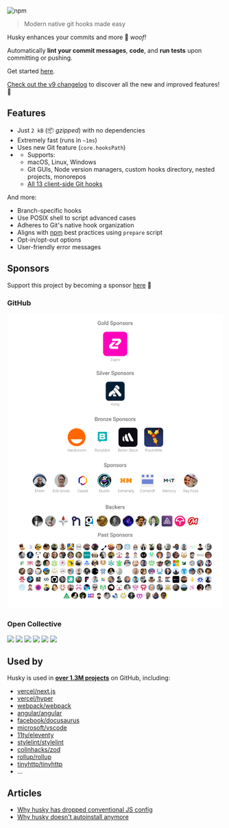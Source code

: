 ![npm](https://img.shields.io/npm/dm/husky)

> Modern native git hooks made easy

Husky enhances your commits and more 🐶 _woof!_

Automatically **lint your commit messages**, **code**, and **run tests** upon committing or pushing.

Get started [here](/get-started.md).

[Check out the v9 changelog](https://github.com/typicode/husky/releases/tag/v9.0.1) to discover all the new and improved features! 🚀

## Features

- Just `2 kB` (📦 _gzipped_) with no dependencies
- Extremely fast (runs in `~1ms`)
- Uses new Git feature (`core.hooksPath`)
- - Supports:
  - macOS, Linux, Windows
  - Git GUIs, Node version managers, custom hooks directory, nested projects, monorepos
  - [All 13 client-side Git hooks](https://git-scm.com/docs/githooks)

And more:
- Branch-specific hooks
- Use POSIX shell to script advanced cases
- Adheres to Git's native hook organization
- Aligns with [npm](https://docs.npmjs.com/cli/v10/using-npm/scripts#best-practices) best practices using `prepare` script
- Opt-in/opt-out options
- User-friendly error messages

## Sponsors

Support this project by becoming a sponsor [here](https://github.com/sponsors/typicode) 💖

### GitHub

<p align="center">
  <a href="./sponsorkit/sponsors.svg">
    <img src='./sponsorkit/sponsors.svg'/>
  </a>
</p>

### Open Collective

<a href="https://opencollective.com/husky/tiers/company/0/website"><img src="https://opencollective.com/husky/tiers/company/0/avatar.svg?avatarHeight=120"></a>
<a href="https://opencollective.com/husky/tiers/company/1/website"><img src="https://opencollective.com/husky/tiers/company/1/avatar.svg?avatarHeight=120"></a>
<a href="https://opencollective.com/husky/tiers/company/2/website"><img src="https://opencollective.com/husky/tiers/company/2/avatar.svg?avatarHeight=120"></a>
<a href="https://opencollective.com/husky/tiers/company/3/website"><img src="https://opencollective.com/husky/tiers/company/3/avatar.svg?avatarHeight=120"></a>
<a href="https://opencollective.com/husky/tiers/company/4/website"><img src="https://opencollective.com/husky/tiers/company/4/avatar.svg?avatarHeight=120"></a>
<a href="https://opencollective.com/husky/tiers/company/5/website"><img src="https://opencollective.com/husky/tiers/company/5/avatar.svg?avatarHeight=120"></a>

## Used by

Husky is used in [**over 1.3M projects**](https://github.com/typicode/husky/network/dependents?package_id=UGFja2FnZS0xODQzNTgwNg%3D%3D) on GitHub, including:

- [vercel/next.js](https://github.com/vercel/next.js)
- [vercel/hyper](https://github.com/vercel/hyper)
- [webpack/webpack](https://github.com/webpack/webpack)
- [angular/angular](https://github.com/angular/angular)
- [facebook/docusaurus](https://github.com/facebook/docusaurus)
- [microsoft/vscode](https://github.com/microsoft/vscode)
- [11ty/eleventy](https://github.com/11ty/eleventy)
- [stylelint/stylelint](https://github.com/stylelint/stylelint)
- [colinhacks/zod](https://github.com/colinhacks/zod)
- [rollup/rollup](https://github.com/rollup/rollup)
- [tinyhttp/tinyhttp](https://github.com/tinyhttp/tinyhttp)
- ...

## Articles

- [Why husky has dropped conventional JS config](https://blog.typicode.com/posts/husky-git-hooks-javascript-config/)
- [Why husky doesn't autoinstall anymore](https://blog.typicode.com/posts/husky-git-hooks-autoinstall/)
